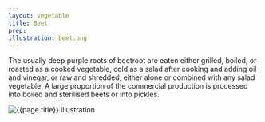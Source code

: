 ```yaml
---
layout: vegetable
title: Beet
prep: 
illustration: beet.png
---
```


The usually deep purple roots of beetroot are eaten either grilled, boiled, or roasted as a cooked vegetable, cold as a salad after cooking and adding oil and vinegar, or raw and shredded, either alone or combined with any salad vegetable. A large proportion of the commercial production is processed into boiled and sterilised beets or into pickles.

![{{page.title}} illustration](/resources/vegetables/{{page.illustration}})